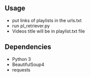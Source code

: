 ## Usage
- put links of playlists in the urls.txt
- run pl_retriever.py
- Videos title will be in playlist.txt file

## Dependencies
- Python 3
- BeautifulSoup4
- requests
